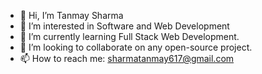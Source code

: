 - 👋 Hi, I’m Tanmay Sharma
- 👀 I’m interested in Software and Web Development
- 🌱 I’m currently learning Full Stack Web Development.
- 💞️ I’m looking to collaborate on any open-source project.
- 📫 How to reach me: sharmatanmay617@gmail.com

<!---
tanmaysharma2001/tanmaysharma2001 is a ✨ special ✨ repository because its `README.md` (this file) appears on your GitHub profile.
You can click the Preview link to take a look at your changes.
--->
